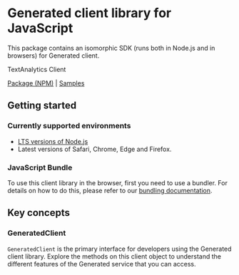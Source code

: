 # Generated client library for JavaScript

This package contains an isomorphic SDK (runs both in Node.js and in browsers) for Generated client.

TextAnalytics Client

[Package (NPM)](https://www.npmjs.com/package/@msinternal/textanalytics) |
[Samples](https://github.com/Azure-Samples/azure-samples-js-management)

## Getting started

### Currently supported environments

- [LTS versions of Node.js](https://nodejs.org/about/releases/)
- Latest versions of Safari, Chrome, Edge and Firefox.





### JavaScript Bundle
To use this client library in the browser, first you need to use a bundler. For details on how to do this, please refer to our [bundling documentation](https://aka.ms/AzureSDKBundling).

## Key concepts

### GeneratedClient

`GeneratedClient` is the primary interface for developers using the Generated client library. Explore the methods on this client object to understand the different features of the Generated service that you can access.

